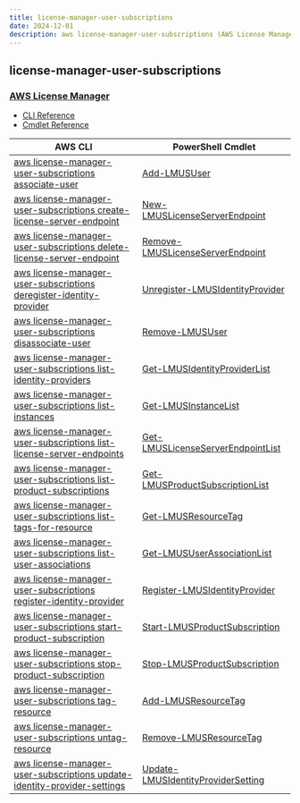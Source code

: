 ```yaml
---
title: license-manager-user-subscriptions
date: 2024-12-01
description: aws license-manager-user-subscriptions (AWS License Manager) command/cmdlet list.
---
```


## license-manager-user-subscriptions

### [AWS License Manager](https://aws.amazon.com/license-manager/)

* [CLI Reference](https://awscli.amazonaws.com/v2/documentation/api/latest/reference/license-manager-user-subscriptions/index.html)
* [Cmdlet Reference](https://docs.aws.amazon.com/powershell/latest/reference/items/LicenseManagerUserSubscriptions_cmdlets.html)

|AWS CLI|PowerShell Cmdlet|
|----|----|
|[aws license-manager-user-subscriptions associate-user](https://awscli.amazonaws.com/v2/documentation/api/latest/reference/license-manager-user-subscriptions/associate-user.html)|[Add-LMUSUser](https://docs.aws.amazon.com/powershell/latest/reference/items/Add-LMUSUser.html)|
|[aws license-manager-user-subscriptions create-license-server-endpoint](https://awscli.amazonaws.com/v2/documentation/api/latest/reference/license-manager-user-subscriptions/create-license-server-endpoint.html)|[New-LMUSLicenseServerEndpoint](https://docs.aws.amazon.com/powershell/latest/reference/items/New-LMUSLicenseServerEndpoint.html)|
|[aws license-manager-user-subscriptions delete-license-server-endpoint](https://awscli.amazonaws.com/v2/documentation/api/latest/reference/license-manager-user-subscriptions/delete-license-server-endpoint.html)|[Remove-LMUSLicenseServerEndpoint](https://docs.aws.amazon.com/powershell/latest/reference/items/Remove-LMUSLicenseServerEndpoint.html)|
|[aws license-manager-user-subscriptions deregister-identity-provider](https://awscli.amazonaws.com/v2/documentation/api/latest/reference/license-manager-user-subscriptions/deregister-identity-provider.html)|[Unregister-LMUSIdentityProvider](https://docs.aws.amazon.com/powershell/latest/reference/items/Unregister-LMUSIdentityProvider.html)|
|[aws license-manager-user-subscriptions disassociate-user](https://awscli.amazonaws.com/v2/documentation/api/latest/reference/license-manager-user-subscriptions/disassociate-user.html)|[Remove-LMUSUser](https://docs.aws.amazon.com/powershell/latest/reference/items/Remove-LMUSUser.html)|
|[aws license-manager-user-subscriptions list-identity-providers](https://awscli.amazonaws.com/v2/documentation/api/latest/reference/license-manager-user-subscriptions/list-identity-providers.html)|[Get-LMUSIdentityProviderList](https://docs.aws.amazon.com/powershell/latest/reference/items/Get-LMUSIdentityProviderList.html)|
|[aws license-manager-user-subscriptions list-instances](https://awscli.amazonaws.com/v2/documentation/api/latest/reference/license-manager-user-subscriptions/list-instances.html)|[Get-LMUSInstanceList](https://docs.aws.amazon.com/powershell/latest/reference/items/Get-LMUSInstanceList.html)|
|[aws license-manager-user-subscriptions list-license-server-endpoints](https://awscli.amazonaws.com/v2/documentation/api/latest/reference/license-manager-user-subscriptions/list-license-server-endpoints.html)|[Get-LMUSLicenseServerEndpointList](https://docs.aws.amazon.com/powershell/latest/reference/items/Get-LMUSLicenseServerEndpointList.html)|
|[aws license-manager-user-subscriptions list-product-subscriptions](https://awscli.amazonaws.com/v2/documentation/api/latest/reference/license-manager-user-subscriptions/list-product-subscriptions.html)|[Get-LMUSProductSubscriptionList](https://docs.aws.amazon.com/powershell/latest/reference/items/Get-LMUSProductSubscriptionList.html)|
|[aws license-manager-user-subscriptions list-tags-for-resource](https://awscli.amazonaws.com/v2/documentation/api/latest/reference/license-manager-user-subscriptions/list-tags-for-resource.html)|[Get-LMUSResourceTag](https://docs.aws.amazon.com/powershell/latest/reference/items/Get-LMUSResourceTag.html)|
|[aws license-manager-user-subscriptions list-user-associations](https://awscli.amazonaws.com/v2/documentation/api/latest/reference/license-manager-user-subscriptions/list-user-associations.html)|[Get-LMUSUserAssociationList](https://docs.aws.amazon.com/powershell/latest/reference/items/Get-LMUSUserAssociationList.html)|
|[aws license-manager-user-subscriptions register-identity-provider](https://awscli.amazonaws.com/v2/documentation/api/latest/reference/license-manager-user-subscriptions/register-identity-provider.html)|[Register-LMUSIdentityProvider](https://docs.aws.amazon.com/powershell/latest/reference/items/Register-LMUSIdentityProvider.html)|
|[aws license-manager-user-subscriptions start-product-subscription](https://awscli.amazonaws.com/v2/documentation/api/latest/reference/license-manager-user-subscriptions/start-product-subscription.html)|[Start-LMUSProductSubscription](https://docs.aws.amazon.com/powershell/latest/reference/items/Start-LMUSProductSubscription.html)|
|[aws license-manager-user-subscriptions stop-product-subscription](https://awscli.amazonaws.com/v2/documentation/api/latest/reference/license-manager-user-subscriptions/stop-product-subscription.html)|[Stop-LMUSProductSubscription](https://docs.aws.amazon.com/powershell/latest/reference/items/Stop-LMUSProductSubscription.html)|
|[aws license-manager-user-subscriptions tag-resource](https://awscli.amazonaws.com/v2/documentation/api/latest/reference/license-manager-user-subscriptions/tag-resource.html)|[Add-LMUSResourceTag](https://docs.aws.amazon.com/powershell/latest/reference/items/Add-LMUSResourceTag.html)|
|[aws license-manager-user-subscriptions untag-resource](https://awscli.amazonaws.com/v2/documentation/api/latest/reference/license-manager-user-subscriptions/untag-resource.html)|[Remove-LMUSResourceTag](https://docs.aws.amazon.com/powershell/latest/reference/items/Remove-LMUSResourceTag.html)|
|[aws license-manager-user-subscriptions update-identity-provider-settings](https://awscli.amazonaws.com/v2/documentation/api/latest/reference/license-manager-user-subscriptions/update-identity-provider-settings.html)|[Update-LMUSIdentityProviderSetting](https://docs.aws.amazon.com/powershell/latest/reference/items/Update-LMUSIdentityProviderSetting.html)|


